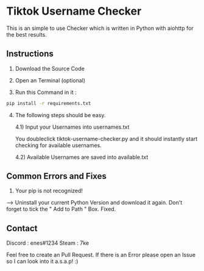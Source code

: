 # Tiktok Username Checker

This is an simple to use Checker which is written in Python with aiohttp for the best results.

## Instructions

1) Download the Source Code

2) Open an Terminal (optional)

3) Run this Command in it :
   
```bash
pip install -r requirements.txt
```
   
4) The following steps should be easy.
   
   4.1) Input your Usernames into usernames.txt
   
   You doubleclick tiktok-username-checker.py and it should instantly start checking for available usernames.
   
   4.2) Available Usernames are saved into available.txt
   
## Common Errors and Fixes
       
1) Your pip is not recognized!

 --> Uninstall your current Python Version and download it again.
     Don't forget to tick the " Add to Path " Box. Fixed.
       
## Contact

Discord : enes#1234
Steam : 7ke

Feel free to create an Pull Request. If there is an Error please open an Issue so I can look into it a.s.a.p! :) 
